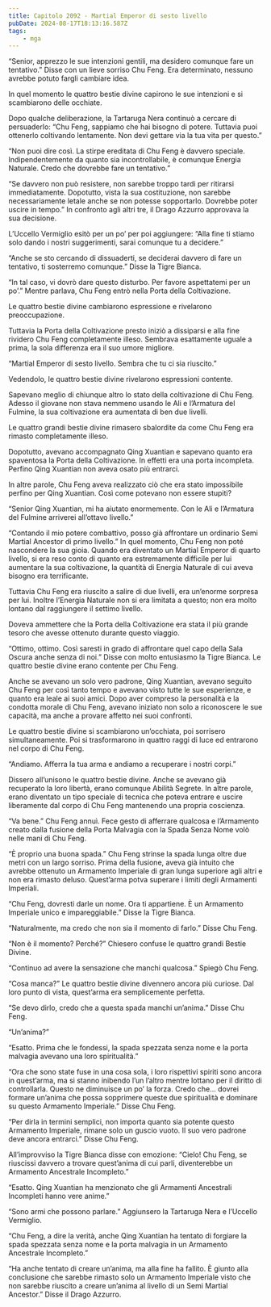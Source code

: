 ```yaml
---
title: Capitolo 2092 - Martial Emperor di sesto livello
pubDate: 2024-08-17T18:13:16.587Z
tags:
    - mga
---
```





“Senior, apprezzo le sue intenzioni gentili, ma desidero comunque fare un tentativo.” Disse con un lieve sorriso Chu Feng. Era determinato, nessuno avrebbe potuto fargli cambiare idea.


In quel momento le quattro bestie divine capirono le sue intenzioni e si scambiarono delle occhiate.

Dopo qualche deliberazione, la Tartaruga Nera continuò a cercare di persuaderlo: “Chu Feng, sappiamo che hai bisogno di potere. Tuttavia puoi ottenerlo coltivando lentamente. Non devi gettare via la tua vita per questo.”


“Non puoi dire così. La stirpe ereditata di Chu Feng è davvero speciale. Indipendentemente da quanto sia incontrollabile, è comunque Energia Naturale. Credo che dovrebbe fare un tentativo.”

“Se davvero non può resistere, non sarebbe troppo tardi per ritirarsi immediatamente. Dopotutto, vista la sua costituzione, non sarebbe necessariamente letale anche se non potesse sopportarlo. Dovrebbe poter uscire in tempo.” In confronto agli altri tre, il Drago Azzurro approvava la sua decisione.


L’Uccello Vermiglio esitò per un po’ per poi aggiungere: “Alla fine ti stiamo solo dando i nostri suggerimenti, sarai comunque tu a decidere.”

“Anche se sto cercando di dissuaderti, se deciderai davvero di fare un tentativo, ti sosterremo comunque.” Disse la Tigre Bianca.


“In tal caso, vi dovrò dare questo disturbo. Per favore aspettatemi per un po’.” Mentre parlava, Chu Feng entrò nella Porta della Coltivazione.


Le quattro bestie divine cambiarono espressione e rivelarono preoccupazione.


Tuttavia la Porta della Coltivazione presto iniziò a dissiparsi e alla fine rividero Chu Feng completamente illeso. Sembrava esattamente uguale a prima, la sola differenza era il suo umore migliore.


“Martial Emperor di sesto livello. Sembra che tu ci sia riuscito.”


Vedendolo, le quattro bestie divine rivelarono espressioni contente.

Sapevano meglio di chiunque altro lo stato della coltivazione di Chu Feng. Adesso il giovane non stava nemmeno usando le Ali e l’Armatura del Fulmine, la sua coltivazione era aumentata di ben due livelli.


Le quattro grandi bestie divine rimasero sbalordite da come Chu Feng era rimasto completamente illeso.


Dopotutto, avevano accompagnato Qing Xuantian e sapevano quanto era spaventosa la Porta della Coltivazione. In effetti era una porta incompleta. Perfino Qing Xuantian non aveva osato più entrarci.


In altre parole, Chu Feng aveva realizzato ciò che era stato impossibile perfino per Qing Xuantian. Così come potevano non essere stupiti?


“Senior Qing Xuantian, mi ha aiutato enormemente. Con le Ali e l’Armatura del Fulmine arriverei all’ottavo livello.”

“Contando il mio potere combattivo, posso già affrontare un ordinario Semi Martial Ancestor di primo livello.” In quel momento, Chu Feng non poté nascondere la sua gioia. Quando era diventato un Martial Emperor di quarto livello, si era reso conto di quanto era estremamente difficile per lui aumentare la sua coltivazione, la quantità di Energia Naturale di cui aveva bisogno era terrificante.


Tuttavia Chu Feng era riuscito a salire di due livelli, era un’enorme sorpresa per lui. Inoltre l’Energia Naturale non si era limitata a questo; non era molto lontano dal raggiungere il settimo livello.


Doveva ammettere che la Porta della Coltivazione era stata il più grande tesoro che avesse ottenuto durante questo viaggio.


“Ottimo, ottimo. Così saresti in grado di affrontare quel capo della Sala Oscura anche senza di noi.” Disse con molto entusiasmo la Tigre Bianca. Le quattro bestie divine erano contente per Chu Feng.


Anche se avevano un solo vero padrone, Qing Xuantian, avevano seguito Chu Feng per così tanto tempo e avevano visto tutte le sue esperienze, e quanto era leale ai suoi amici. Dopo aver compreso la personalità e la condotta morale di Chu Feng, avevano iniziato non solo a riconoscere le sue capacità, ma anche a provare affetto nei suoi confronti.


Le quattro bestie divine si scambiarono un’occhiata, poi sorrisero simultaneamente. Poi si trasformarono in quattro raggi di luce ed entrarono nel corpo di Chu Feng.

“Andiamo. Afferra la tua arma e andiamo a recuperare i nostri corpi.”


Dissero all’unisono le quattro bestie divine. Anche se avevano già recuperato la loro libertà, erano comunque Abilità Segrete. In altre parole, erano diventato un tipo speciale di tecnica che poteva entrare e uscire liberamente dal corpo di Chu Feng mantenendo una propria coscienza.


“Va bene.” Chu Feng annuì. Fece gesto di afferrare qualcosa e l’Armamento creato dalla fusione della Porta Malvagia con la Spada Senza Nome volò nelle mani di Chu Feng.


“È proprio una buona spada.” Chu Feng strinse la spada lunga oltre due metri con un largo sorriso. Prima della fusione, aveva già intuito che avrebbe ottenuto un Armamento Imperiale di gran lunga superiore agli altri e non era rimasto deluso. Quest’arma potva superare i limiti degli Armamenti Imperiali.


“Chu Feng, dovresti darle un nome. Ora ti appartiene. È un Armamento Imperiale unico e impareggiabile.” Disse la Tigre Bianca.


“Naturalmente, ma credo che non sia il momento di farlo.” Disse Chu Feng.

“Non è il momento? Perché?” Chiesero confuse le quattro grandi Bestie Divine.

“Continuo ad avere la sensazione che manchi qualcosa.” Spiegò Chu Feng.


“Cosa manca?” Le quattro bestie divine divennero ancora più curiose. Dal loro punto di vista, quest’arma era semplicemente perfetta.


“Se devo dirlo, credo che a questa spada manchi un’anima.” Disse Chu Feng.

“Un’anima?”


“Esatto. Prima che le fondessi, la spada spezzata senza nome e la porta malvagia avevano una loro spiritualità.”


“Ora che sono state fuse in una cosa sola, i loro rispettivi spiriti sono ancora in quest’arma, ma si stanno inibendo l’un l’altro mentre lottano per il diritto di controllarla. Questo ne diminuisce un po’ la forza. Credo che… dovrei formare un’anima che possa sopprimere queste due spiritualità e dominare su questo Armamento Imperiale.” Disse Chu Feng.


“Per dirla in termini semplici, non importa quanto sia potente questo Armamento Imperiale, rimane solo un guscio vuoto. Il suo vero padrone deve ancora entrarci.” Disse Chu Feng.


All’improvviso la Tigre Bianca disse con emozione: “Cielo! Chu Feng, se riuscissi davvero a trovare quest’anima di cui parli, diventerebbe un Armamento Ancestrale Incompleto.”


“Esatto. Qing Xuantian ha menzionato che gli Armamenti Ancestrali Incompleti hanno vere anime.”


“Sono armi che possono parlare.” Aggiunsero la Tartaruga Nera e l’Uccello Vermiglio.

“Chu Feng, a dire la verità, anche Qing Xuantian ha tentato di forgiare la spada spezzata senza nome e la porta malvagia in un Armamento Ancestrale Incompleto.”

“Ha anche tentato di creare un’anima, ma alla fine ha fallito. È giunto alla conclusione che sarebbe rimasto solo un Armamento Imperiale visto che non sarebbe riuscito a creare un’anima al livello di un Semi Martial Ancestor.” Disse il Drago Azzurro.

